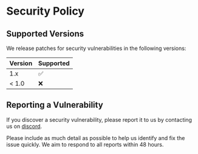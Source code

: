 # Security Policy

## Supported Versions

We release patches for security vulnerabilities in the following versions:

| Version | Supported          |
| ------- | ------------------ |
| 1.x     | :white_check_mark: |
| < 1.0   | :x:                |

## Reporting a Vulnerability

If you discover a security vulnerability, please report it to us by contacting us on [discord](https://discord.gg/CmyzpXV6m2).

Please include as much detail as possible to help us identify and fix the issue quickly. We aim to respond to all reports within 48 hours.